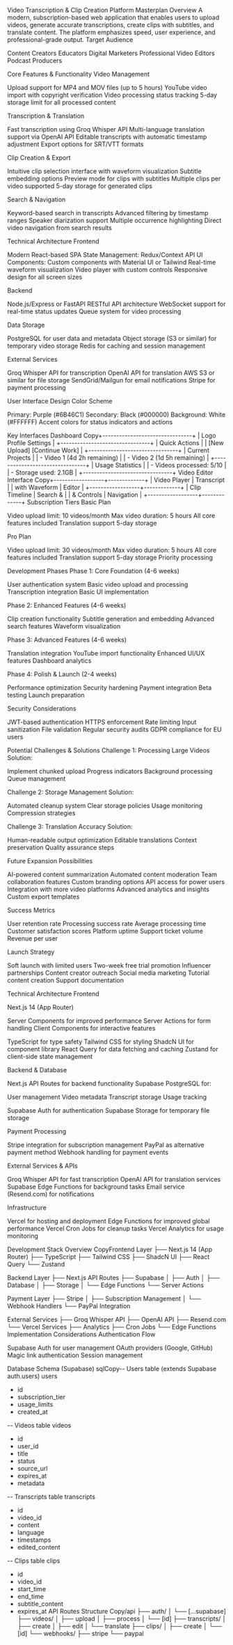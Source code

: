 Video Transcription & Clip Creation Platform Masterplan
Overview
A modern, subscription-based web application that enables users to upload videos, generate accurate transcriptions, create clips with subtitles, and translate content. The platform emphasizes speed, user experience, and professional-grade output.
Target Audience

Content Creators
Educators
Digital Marketers
Professional Video Editors
Podcast Producers

Core Features & Functionality
Video Management

Upload support for MP4 and MOV files (up to 5 hours)
YouTube video import with copyright verification
Video processing status tracking
5-day storage limit for all processed content

Transcription & Translation

Fast transcription using Groq Whisper API
Multi-language translation support via OpenAI API
Editable transcripts with automatic timestamp adjustment
Export options for SRT/VTT formats

Clip Creation & Export

Intuitive clip selection interface with waveform visualization
Subtitle embedding options
Preview mode for clips with subtitles
Multiple clips per video supported
5-day storage for generated clips

Search & Navigation

Keyword-based search in transcripts
Advanced filtering by timestamp ranges
Speaker diarization support
Multiple occurrence highlighting
Direct video navigation from search results

Technical Architecture
Frontend

Modern React-based SPA
State Management: Redux/Context API
UI Components: Custom components with Material UI or Tailwind
Real-time waveform visualization
Video player with custom controls
Responsive design for all screen sizes

Backend

Node.js/Express or FastAPI
RESTful API architecture
WebSocket support for real-time status updates
Queue system for video processing

Data Storage

PostgreSQL for user data and metadata
Object storage (S3 or similar) for temporary video storage
Redis for caching and session management

External Services

Groq Whisper API for transcription
OpenAI API for translation
AWS S3 or similar for file storage
SendGrid/Mailgun for email notifications
Stripe for payment processing

User Interface Design
Color Scheme

Primary: Purple (#6B46C1)
Secondary: Black (#000000)
Background: White (#FFFFFF)
Accent colors for status indicators and actions

Key Interfaces
Dashboard
Copy+--------------------------------+
|  Logo       Profile  Settings  |
+--------------------------------+
|  Quick Actions                 |
|  [New Upload] [Continue Work]  |
+--------------------------------+
|  Current Projects             |
|  - Video 1 (4d 2h remaining)  |
|  - Video 2 (1d 5h remaining)  |
+--------------------------------+
|  Usage Statistics             |
|  - Videos processed: 5/10     |
|  - Storage used: 2.1GB       |
+--------------------------------+
Video Editor Interface
Copy+------------------+-------------+
|   Video Player   | Transcript  |
|   with Waveform  | Editor     |
+------------------+-------------+
|   Clip Timeline  | Search &   |
|   & Controls     | Navigation |
+------------------+-------------+
Subscription Tiers
Basic Plan

Video upload limit: 10 videos/month
Max video duration: 5 hours
All core features included
Translation support
5-day storage

Pro Plan

Video upload limit: 30 videos/month
Max video duration: 5 hours
All core features included
Translation support
5-day storage
Priority processing

Development Phases
Phase 1: Core Foundation (4-6 weeks)

User authentication system
Basic video upload and processing
Transcription integration
Basic UI implementation

Phase 2: Enhanced Features (4-6 weeks)

Clip creation functionality
Subtitle generation and embedding
Advanced search features
Waveform visualization

Phase 3: Advanced Features (4-6 weeks)

Translation integration
YouTube import functionality
Enhanced UI/UX features
Dashboard analytics

Phase 4: Polish & Launch (2-4 weeks)

Performance optimization
Security hardening
Payment integration
Beta testing
Launch preparation

Security Considerations

JWT-based authentication
HTTPS enforcement
Rate limiting
Input sanitization
File validation
Regular security audits
GDPR compliance for EU users

Potential Challenges & Solutions
Challenge 1: Processing Large Videos
Solution:

Implement chunked upload
Progress indicators
Background processing
Queue management

Challenge 2: Storage Management
Solution:

Automated cleanup system
Clear storage policies
Usage monitoring
Compression strategies

Challenge 3: Translation Accuracy
Solution:

Human-readable output optimization
Editable translations
Context preservation
Quality assurance steps

Future Expansion Possibilities

AI-powered content summarization
Automated content moderation
Team collaboration features
Custom branding options
API access for power users
Integration with more video platforms
Advanced analytics and insights
Custom export templates

Success Metrics

User retention rate
Processing success rate
Average processing time
Customer satisfaction scores
Platform uptime
Support ticket volume
Revenue per user

Launch Strategy

Soft launch with limited users
Two-week free trial promotion
Influencer partnerships
Content creator outreach
Social media marketing
Tutorial content creation
Support documentation



Technical Architecture
Frontend

Next.js 14 (App Router)

Server Components for improved performance
Server Actions for form handling
Client Components for interactive features


TypeScript for type safety
Tailwind CSS for styling
ShadcN UI for component library
React Query for data fetching and caching
Zustand for client-side state management

Backend & Database

Next.js API Routes for backend functionality
Supabase PostgreSQL for:

User management
Video metadata
Transcript storage
Usage tracking


Supabase Auth for authentication
Supabase Storage for temporary file storage

Payment Processing

Stripe integration for subscription management
PayPal as alternative payment method
Webhook handling for payment events

External Services & APIs

Groq Whisper API for fast transcription
OpenAI API for translation services
Supabase Edge Functions for background tasks
Email service (Resend.com) for notifications

Infrastructure

Vercel for hosting and deployment
Edge Functions for improved global performance
Vercel Cron Jobs for cleanup tasks
Vercel Analytics for usage monitoring

Development Stack Overview
CopyFrontend Layer
├── Next.js 14 (App Router)
├── TypeScript
├── Tailwind CSS
├── ShadcN UI
├── React Query
└── Zustand

Backend Layer
├── Next.js API Routes
├── Supabase
│   ├── Auth
│   ├── Database
│   ├── Storage
│   └── Edge Functions
└── Server Actions

Payment Layer
├── Stripe
│   ├── Subscription Management
│   └── Webhook Handlers
└── PayPal Integration

External Services
├── Groq Whisper API
├── OpenAI API
├── Resend.com
└── Vercel Services
    ├── Analytics
    ├── Cron Jobs
    └── Edge Functions
Implementation Considerations
Authentication Flow

Supabase Auth for user management
OAuth providers (Google, GitHub)
Magic link authentication
Session management

Database Schema (Supabase)
sqlCopy-- Users table (extends Supabase auth.users)
users
  - id
  - subscription_tier
  - usage_limits
  - created_at

-- Videos table
videos
  - id
  - user_id
  - title
  - status
  - source_url
  - expires_at
  - metadata

-- Transcripts table
transcripts
  - id
  - video_id
  - content
  - language
  - timestamps
  - edited_content

-- Clips table
clips
  - id
  - video_id
  - start_time
  - end_time
  - subtitle_content
  - expires_at
API Routes Structure
Copy/api
├── auth/
│   └── [...supabase]
├── videos/
│   ├── upload
│   ├── process
│   └── [id]
├── transcripts/
│   ├── create
│   ├── edit
│   └── translate
├── clips/
│   ├── create
│   └── [id]
└── webhooks/
    ├── stripe
    └── paypal